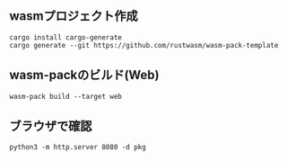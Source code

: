 ## wasmプロジェクト作成
`cargo install cargo-generate`<br>
`cargo generate --git https://github.com/rustwasm/wasm-pack-template`

## wasm-packのビルド(Web)
`wasm-pack build --target web`

## ブラウザで確認
`python3 -m http.server 8080 -d pkg`
